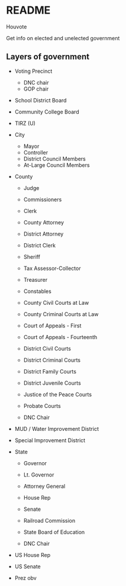 # README

Houvote

Get info on elected and unelected government


## Layers of government

* Voting Precinct
  * DNC chair
  * GOP chair

* School District Board

* Community College Board

* TIRZ (U)

* City
  * Mayor
  * Controller
  * District Council Members
  * At-Large Council Members

* County
  * Judge
  * Commissioners
  * Clerk
  * County Attorney
  * District Attorney
  * District Clerk
  * Sheriff
  * Tax Assessor-Collector
  * Treasurer
  * Constables
  * County Civil Courts at Law 	  	
  * County Criminal Courts at Law 	  	
  * Court of Appeals - First 	  	
  * Court of Appeals - Fourteenth 	  	
  * District Civil Courts 	  	
  * District Criminal Courts 	  	
  * District Family Courts 	  	
  * District Juvenile Courts 	  	
  * Justice of the Peace Courts 	  	
  * Probate Courts

  * DNC Chair

* MUD / Water Improvement District

* Special Improvement District

* State
  * Governor
  * Lt. Governor
  * Attorney General
  * House Rep
  * Senate
  * Railroad Commission
  * State Board of Education

  * DNC Chair

* US House Rep

* US Senate

* Prez obv
